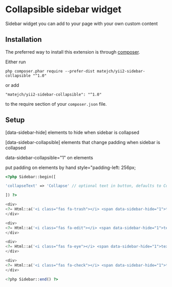 Collapsible sidebar widget
====================
Sidebar widget you can add to your page with your own custom content

Installation
------------

The preferred way to install this extension is through [composer](http://getcomposer.org/download/).

Either run

```
php composer.phar require --prefer-dist matejch/yii2-sidebar-collapsible "^1.0"
```

or add

```
"matejch/yii2-sidebar-collapsible": "^1.0"
```

to the require section of your `composer.json` file.

Setup
-----


[data-sidebar-hide] elements to hide when sidebar is collapsed

[data-sidebar-collapsible] elements that change padding when sidebar is collapsed

data-sidebar-collapsible="1" on elements

put padding on elements by hand style="padding-left: 256px;

```php 
<?php Sidebar::begin([

'collapseText' => 'Collapse' // optional text in button, defaults to Collapse

]) ?>

<div>
<?= Html::a('<i class="fas fa-trash"></i> <span data-sidebar-hide="1">text will hide on collapse</span>', #', ['class' => "btn btn-danger"]) ?>
</div>

<div>
<?= Html::a('<i class="fas fa-edit"></i> <span data-sidebar-hide="1">text will hide on collapse</span>', #', ['class' => "btn btn-primary"]) ?>
</div>

<div>
<?= Html::a('<i class="fas fa-eye"></i> <span data-sidebar-hide="1">text will hide on collapse</span>', #', ['class' => "btn btn-success"]) ?>
</div>

<div>
<?= Html::a('<i class="fas fa-check"></i> <span data-sidebar-hide="1">text will hide on collapse</span>', #', ['class' => "btn btn-warning"]) ?>
</div>

<?php Sidebar::end() ?>

```